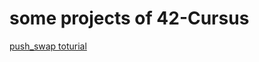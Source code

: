 # some projects of 42-Cursus
[push_swap toturial](https://github.com/ayoub-elidryssy/42-Project/blob/main/push_swap/toturial.md)
